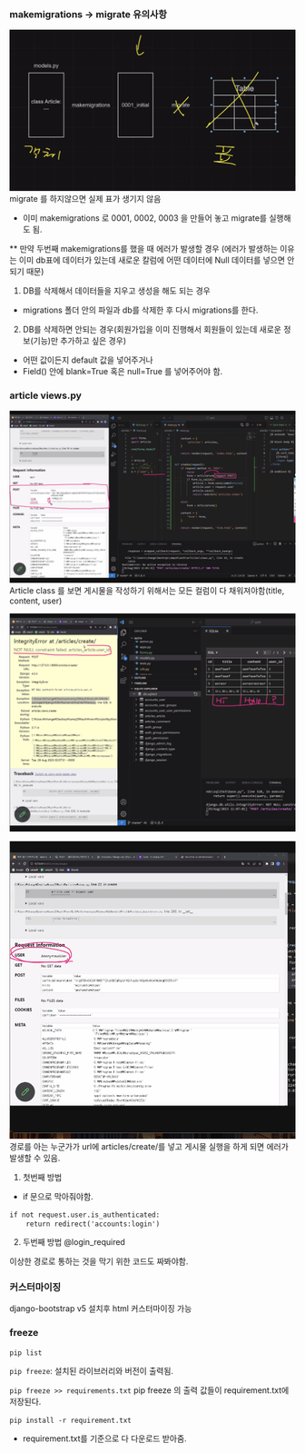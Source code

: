 ### makemigrations -> migrate 유의사항
![migrate](assets/migrations.png)
migrate 를 하지않으면 실제 표가 생기지 않음
- 이미 makemigrations 로 0001, 0002, 0003 을 만들어 놓고 migrate를 실행해도 됨.

** 만약 두번째 makemigrations를 했을 때 에러가 발생할 경우
(에러가 발생하는 이유는 이미 db표에 데이터가 있는데 새로운 칼럼에 어떤 데이터에 Null 데이터를 넣으면 안되기 때문)
1. DB를 삭제해서 데이터들을 지우고 생성을 해도 되는 경우
- migrations 폴더 안의 파일과 db를 삭제한 후 다시 migrations를 한다.

2. DB를 삭제하면 안되는 경우(회원가입을 이미 진행해서 회원들이 있는데 새로운 정보(기능)만 추가하고 싶은 경우)
- 어떤 값이든지 default 값을 넣어주거나
- Field() 안에 blank=True 혹은 null=True 를 넣어주어야 함.


### article views.py

![error](assets/article%20form%20error.png)
Article class 를 보면 
게시물을 작성하기 위해서는 모든 컬럼이 다 채워져야함(title, content, user) 

![sqlerror](assets/sql%20error.png)

![au](assets/anonymoususer.png)
경로를 아는 누군가가 url에 articles/create/를 넣고 게시물 실행을 하게 되면 에러가 발생할 수 있음. 
1. 첫번째 방법
- if 문으로 막아줘야함.
```
if not request.user.is_authenticated:
    return redirect('accounts:login')
```
2. 두번째 방법 @login_required 

이상한 경로로 통하는 것을 막기 위한 코드도 짜봐야함.

### 커스터마이징 

django-bootstrap v5 설치후 html 커스터마이징 가능

### freeze


`pip list`

`pip freeze`: 설치된 라이브러리와 버전이 출력됨.

`pip freeze >> requirements.txt`
pip freeze 의 출력 값들이 requirement.txt에 저장된다.

`pip install -r requirement.txt`
- requirement.txt를 기준으로 다 다운로드 받아줌.